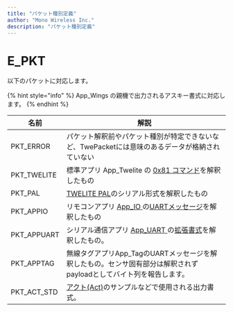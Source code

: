 ```yaml
---
title: "パケット種別定義"
author: "Mono Wireless Inc."
description: "パケット種別定義"
---
```


# E\_PKT

以下のパケットに対応します。

{% hint style="info" %}
App\_Wings の親機で出力されるアスキー書式に対応します。
{% endhint %}

| 名前            | 解説                                                                                                                                                                           |
| ------------- | ---------------------------------------------------------------------------------------------------------------------------------------------------------------------------- |
| PKT\_ERROR    | パケット解釈前やパケット種別が特定できないなど、TwePacketには意味のあるデータが格納されていない                                                                                                                         |
| PKT\_TWELITE  | 標準アプリ App\_Twelite の [0x81 コマンド](https://mono-wireless.com/jp/products/TWE-APPS/App\_Twelite/step3-81.html)を解釈したもの                                                           |
| PKT\_PAL      | [TWELITE PAL](https://mono-wireless.com/jp/products/TWE-APPS/App\_pal/index.html)のシリアル形式を解釈したもの                                                                              |
| PKT\_APPIO    | リモコンアプリ [App\_IO ](https://mono-wireless.com/jp/products/TWE-APPS/App\_IO/)の[UARTメッセージ](https://mono-wireless.com/jp/products/TWE-APPS/App\_IO/uart.html)を解釈したもの             |
| PKT\_APPUART  | シリアル通信アプリ [App\_UART ](https://mono-wireless.com/jp/products/TWE-APPS/App\_Uart/)の[拡張書式](https://mono-wireless.com/jp/products/TWE-APPS/App\_Uart/mode\_format.html)を解釈したもの。 |
| PKT\_APPTAG   | 無線タグアプリApp\_TagのUARTメッセージを解釈したもの。センサ固有部分は解釈されずpayloadとしてバイト列を報告します。                                                                                                          |
| PKT\_ACT\_STD | [アクト(Act)](https://mono-wireless.com/jp/products/act/index.html)のサンプルなどで使用される出力書式。                                                                                           |
